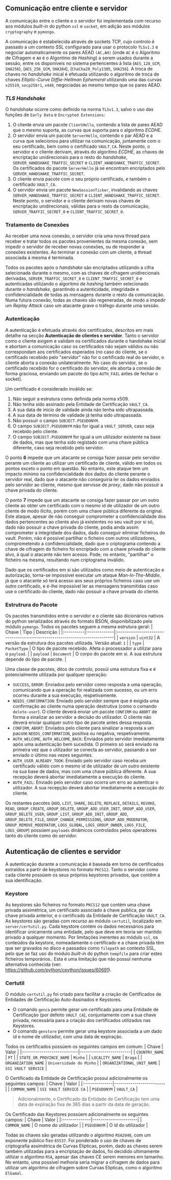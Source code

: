 ## Comunicação entre cliente e servidor

A comunicação entre o cliente e o servidor foi implementada com recurso aos módulos *built-in* do python `ssl` e 
`socket`, em adição aos módulos `cryptography` e `pymongo`.

A comunicação é estabelecida através de sockets TCP, cujo controlo é passado a um contexto SSL configurado para usar o
protocolo `TLSv1.3` e negociar automaticamente os pares AEAD `(AC,AH)` (onde `AC` é o Algoritmo de Cifragem e `AH` é o 
Algoritmo de *Hashing*) a serem usados durante a sessão, entre os disponíveis no sistema pertencentes á lista 
(`AES_128_GCM`, `SHA256`), (`AES_256_GCM`, `SHA384`), (`ChaCha20_Poly1305`, `SHA256`). A troca de chaves no *handshake*
inical é efetuada utilizando o algoritmo de troca de chaves *Elliptic-Curve Diffie-Hellman Ephemeral* utilizando uma das
curvas `x25519`, `secp256r1`, `x448`, negociadas ao mesmo tempo que os pares AEAD.

### *TLS Handshake*
O *handshake* ocorre como definido na norma `TLSv1.3`, salvo o uso das funções de `Early Data` e `Encrypted Extensions`:
1. O cliente envia um pacote `ClientHello`, contendo a lista de pares AEAD que o mesmo suporta, as curvas que suporta para
o algoritmo *ECDHE*.
2. O servidor envia um pacote `ServerHello`, contendo o par AEAD e a curva que selecionou para utilizar na comunicação, 
juntamente com o seu certificado, bem como o certificado `VAULT_CA`. Neste ponto, o servidor e o cliente derivam, 
através do algoritmo *ECDHE*, as chaves de encriptação unidirecionais para o resto do *handshake*, `SERVER_HANDSHAKE_TRAFFIC_SECRET` e `CLIENT_HANDSHAKE_TRAFFIC_SECRET`. Os certificados do pacote  `ServerHello` já se 
encontram encriptados pelo `SERVER_HANDSHAKE_TRAFFIC_SECRET`.
3. O cliente envia pacote com o seu próprio certificado, e também o certificado `VAULT_CA`.
4. O servidor envia um pacote `NewSessionTicker`, invalidando as chaves `SERVER_HANDSHAKE_TRAFFIC_SECRET` e `CLIENT_HANDSHAKE_TRAFFIC_SECRET`. Neste ponto, o servidor e o cliente derivam novas chaves de encriptação 
unidirecionais, válidas para o resto da comunicação, `SERVER_TRAFFIC_SECRET_0` e `CLIENT_TRAFFIC_SECRET_0`.

### Tratamento de Conexões
Ao receber uma nova conexão, o servidor cria uma nova thread para receber e tratar todos os pacotes provenientes da 
mesma conexão, sem impedir o servidor de receber novas conexões, ou de responder a conexões existentes. Ao terminar a 
conexão com um cliente, a thread associada á mesma é terminada.

Todos os pacotes após o *handshake* são encriptados utilizando a cifra selecionada durante o mesmo, com as chaves de
cifragem unidirecionais derivadas, `SERVER_TRAFFIC_SECRET_0` e `CLIENT_TRAFFIC_SECRET_0` e autenticadas utilizando o
algoritmo de *hashing* também selecionado durante o *handshake*, garantindo a autenticidade, integridade e 
confidencialidade de todas as mensagens durante o resto da comunicação. Numa futura conexão, todas as chaves são 
regeneradas, de modo a impedir um *Replay Attack* caso um atacante grave o tráfego durante uma sessão.

### Autenticação
A autenticação é efetuada através dos certificados, descritos em mais detalhe na secção 
**Autenticação de clientes e servidor**. Tanto o servidor como o cliente exigem e validam os certificados durante o 
handshake inicial e abortam a comunicação caso os certificados não sejam válidos ou não correspondam aos certificados 
esperados (no caso do cliente, se o certificado recebido pelo "servidor" não for o certificado real do servidor, o 
cliente aborta a conexão unilateralmente. No caso do servidor, se o certificado recebido for o certificado do servidor, 
ele aborta a conexão de forma graciosa, enviando um pacote do tipo `AUTH_FAIL` antes de fechar o socket).

Um certificado é considerado inválido se:
1. Não seguir a estrutura como definida pela norma x509.
2. Não tenha sido assinado pela Entidade de Certificação `VAULT_CA`.
3. A sua data de início de validade ainda não tenha sido ultrapassada.
4. A sua data de término de validade já tenha sido ultrapassada.
5. Não possuír o campo `SUBJECT.PSEUDONYM`.
6. O campo `SUBJECT.PSEUDONYM` não for igual a `VAULT_SERVER`, caso seja recebido pelo cliente.
7. O campo `SUBJECT.PSEUDONYM` for igual a um utilizador existente na base de dados, mas que tenha sido registado com uma
chave pública diferente, caso seja recebido pelo servidor.

O ponto **6** impede que um atacante se consiga fazer passar pelo servidor perante um cliente ao utilizar um certificado
de cliente, válido em todos os pontos exceto o ponto em questão. No entanto, este ataque tem um impacto mínimo na
confidencialidade dos dados do cliente perante o servidor real, dado que o atacante não conseguiria ler os dados 
enviados pelo servidor ao cliente, mesmo que servisse de *proxy*, dado não possuír a chave privada do cliente.

O ponto **7** impede que um atacante se consiga fazer passar por um outro cliente ao obter um certificado com o mesmo id
de utilizador de um outro cliente de modo ilícito, porém com uma chave pública diferente da original. Este ataque, 
apesar de não conseguir comprometer a confidencialidade dos dados pertencentes ao cliente alvo já existentes no seu 
vault por si só, dado não possuír a chave privada do cliente, podia ainda assim comprometer a integridade dos dados, 
dado conseguir eliminar ficheiros do vault. Porém, não é possível partilhar o ficheiro com outros utilizadores, 
comprometendo a confidencialidade, dado que o criptograma contendo a chave de cifragem do ficheiro foi encriptado com a 
chave privada do cliente alvo, á qual o atacante não tem acesso. Pode, no entanto, "partilhar" o ficheiro na mesma, 
resultando num criptograma inválido.

Dado que os certificados em si são utilizados como meio de autenticação e autorização, torna-se impossível executar um
ataque *Man-In-The-Middle*, já que o atacante só terá acesso aos seus próprios ficheiros caso use um outro certificado, 
e é-lhe impossível ler as mensagens transmitidas caso use o certificado do cliente, dado não possuír a chave privada do
cliente.

### Estrutrura do Pacote
Os pacotes transmitidos entre o servidor e o cliente são dicionários nativos do python serializados através do formato
BSON, disponibilizado pelo módulo `pymongo`. Todos os pacotes seguem a mesma estrutura geral:
| Chave     | Tipo         | Descrição                                                                   |
|:----------|:-------------|:----------------------------------------------------------------------------|
| `version` | `uint32`     | A versão da estrutura dos pacotes utilizada. Versão atual: `1`              |
| `type`    | `PacketType` | O tipo de pacote recebido. Afeta o processador a utilizar para o `payload`. |
| `payload` | `Document`   | O corpo do pacote em si. A sua estrutura depende do tipo de pacote.         |

Uma classe de pacotes, ditos de controlo, possúi uma estrutura fixa e é potencialmente utilizada por qualquer operação:
- `SUCCESS`, `ERROR`: Enviados pelo servidor como resposta a uma operação, comunicando que a operação foi realizada com
sucesso, ou um erro ocorreu durante a sua execução, respetivamente.
- `NEEDS_CONFIRMATION`: Enviado pelo servidor sempre que é exigida uma confirmação ao cliente numa operação destrutiva
(como o comando `delete-user`). O cliente deverá enviar um pacote `CONFIRM` ou `ABORT` de forma a sinalizar ao servidor 
a decisão do utilizador. O cliente não deverá enviar qualquer outro tipo de pacote antes dessa resposta.
- `CONFIRM`, `ABORT`: Enviados pelo cliente para sinalizar a resposta a um pacote `NEEDS_CONFIRMATION`, positiva ou 
negativa, respetivamente.
- `AUTH_WELCOME`, `AUTH_WELCOME_BACK`: Enviados pelo servidor imediatamente após uma autenticação bem sucedida. O 
primeiro só será enviado na primeira vez que o utilizador se conecta ao servidor, passando a ser enviado o último nas
vezes seguintes.
- `AUTH_USER_ALREADY_TOOK`: Enviado pelo servidor caso receba um certificado válido com o mesmo id de utilizador de um
outro existente na sua base de dados, mas com uma chave pública diferente. A sua recepção deverá abortar imediatamente
a execução do cliente.
- `AUTH_FAIL`: Enviado pelo servidor caso ocorra um erro ao autenticar o utilizador. A sua recepção deverá abortar 
imediatamente a execução do cliente.

Os restantes pacotes (`ADD`, `LIST`, `SHARE`, `DELETE`, `REPLACE`, `DETAILS`, `REVOKE`, `READ`, `GROUP_CREATE`, 
`GROUP_DELETE`, `GROUP_ADD_USER_INIT`, `GROUP_ADD_USER`, `GROUP_DELETE_USER`, `GROUP_LIST`, `GROUP_ADD_INIT`, 
`GROUP_ADD`, `GROUP_DELETE_FILE`, `GROUP_CHANGE_PERMISSIONS`, `GROUP_ADD_MODERATOR`, `GROUP_REMOVE_MODERATOR`, 
`LOGS_GLOBAL`, `LOGS_GROUP_OWNER`, `LOGS_FILE`, `LOGS_GROUP`) possúem `payloads` dinâmicos controlados pelos operadores 
tanto do cliente como do servidor.

## Autenticação de clientes e servidor
A autenticação durante a comunicação é baseada em torno de certificados extraídos a partir de keystores no formato 
`PKCS12`. Tanto o servidor como cada cliente possúem os seus próprios keystores privados, que contêm a sua 
identificação.

### Keystore
As keystores são ficheiros no formato `PKCS12` que contém uma chave privada assimétrica, um certificado associado á 
chave publica, par da chave privada anterior, e o certificado da Entidade de Certificação `VAULT_CA`. As keystores são 
geradas com recurso ao módulo `certutil`, localizado em `server/certutil.py`. Cada keystore contém os dados necessários 
para identificar únicamente uma entidade, pelo que deve em teoria ser mantido privado a qualquer momento. Por limitações
inerentes ao módulo `ssl`, os conteúdos da keystore, nomeadamente o certificado e a chave privada têm que ser gravados 
no disco e passados como `filepath` ao contexto SSL, pelo que se faz uso do módulo *built-in* do python `tempfile` para
criar estes ficheiros temporários.. Esta é uma limitação que não possuí nenhuma alternativa conhecida 
(ver: https://github.com/python/cpython/issues/60691).

### Certutil
O módulo `certutil.py` foi criado para facilitar a criação de Certificados de Entidades de Certificação Auto-Assinados e
Keystores. 
- O comando `genca` permite gerar um certificado para uma Entidade de Certificação (por defeito `VAULT_CA`), 
conjuntamente com a sua chave privada, necessária para a criação dos certificados utilizados nas Keystores. 
- O comando `genstore` permite gerar uma keystore associada a um dado id e nome de utilizador, com uma data de 
expiração.

Todos os certificados possúem os seguintes campos em comum:
| Chave                      | Valor                   |
|:---------------------------|-------------------------|
| `COUNTRY_NAME`             | `PT`                    |
| `STATE_OR_PROVINCE_NAME`   | `Minho`                 |
| `LOCALITY_NAME`            | `Braga`                 |
| `ORGANIZATION_NAME`        | `Universidade do Minho` |
| `ORGANIZATIONAL_UNIT_NAME` | `SSI VAULT SERVICE`     |

O Certificado da Entidade de Certificação possuí adicionalmente os seguintes campos:
| Chave         | Valor                   |
|:--------------|-------------------------|
| `COMMON_NAME` | `SSI VAULT SERVICE CA`  |
| `PSEUDONYM`   | `VAULT_CA`              |

> Adicionalmente, o Certificado da Entidade de Certificação tem uma data de expiração fixa de 365 dias a partir da data de 
geração.

Os Certificado das Keystores possúem adicionalmente os seguintes campos:
| Chave         | Valor                |
|:--------------|----------------------|
| `COMMON_NAME` | O nome do utilizador |
| `PSEUDONYM`   | O id do utilizador   |

Todas as chaves são geradas utilizando o algoritmo `RSA2048`, com um exponente público fixo `65537`. Foi ponderado o uso
de chaves de criptografia assimétrica de Curvas Elípticas, porém, dado as chaves serem também utilizadas para a 
encriptação de dados, foi decidido ultimamente utilizar o algoritmo `RSA`, apesar das chaves CE serem menores em 
tamanho. No entanto, uma possível melhoria seria migrar a cifragem de dados para utilizar um algoritmo de cifragem sobre
Curvas Elípticas, como o algoritmo `ElGamal`.